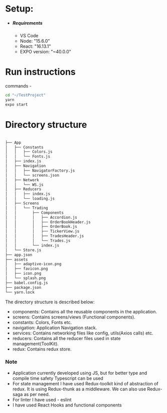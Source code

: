 # Setup: 
 - ##### Requirements
    - VS Code
    - Node: "15.6.0"
    - React: "16.13.1"
    - EXPO version: "~40.0.0"
    
# Run instructions

commands -

```sh
cd "~/TestProject"
yarn
expo start
```

# Directory structure
```sh

├── App
│   ├── Constants
│   │   ├── Colors.js
│   │   └── Fonts.js
│   ├── index.js
│   ├── Navigation
│   │   ├── NavigatorFactory.js
│   │   └── screens.json
│   ├── Network
│   │   └── WS.js
│   ├── Reducers
│   │   ├── index.js
│   │   └── loading.js
│   ├── Screens
│   │   └── Trading
│   │       ├── Components
│   │       │   ├── Accordion.js
│   │       │   ├── OrderBookHeader.js
│   │       │   ├── OrderBook.js
│   │       │   ├── TickerView.js
│   │       │   ├── TradesHeader.js
│   │       │   └── Trades.js
│   │       └── index.js
│   └── Store.js
├── app.json
├── assets
│   ├── adaptive-icon.png
│   ├── favicon.png
│   ├── icon.png
│   └── splash.png
├── babel.config.js
├── package.json
└── yarn.lock

```

The directory structure is described below:

- components: Contains all the reusable components in the application.
- screens: Contains screens/views (Functional components).
- constants: Colors, Fonts etc.
- navigation: Application Navigation stack.
- services: Contains networking files like config, utils(Axios calls) etc.
- reducers: Contains all the reducer files used in state management(ToolKit).
- redux: Contains redux store.

### Note

- Application currently developed using JS, but for better type and compile time safety Typescript can be used
- For state management I have used Redux-toolkit kind of abstraction of redux. It is using Redux-thunk as a middleware. We can also use Redux-saga as per need.
- For linter I have used - eslint
- I have used React Hooks and functional components
